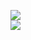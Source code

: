[![](https://img.shields.io/badge/Made%20With-Github%20Spray-lightgrey.svg?style=for-the-badge&logo=github)](https://github.com/Annihil/github-spray#6017)  
[![](https://i.imgur.com/2DrTn0Z.gif)](https://github.com/Annihil/github-spray)